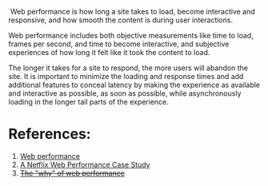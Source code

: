  Web performance is how long a site takes to load, become interactive and responsive, and how smooth the content is during user interactions.

Web performance includes both objective measurements like time to load, frames per second, and time to become interactive, and subjective experiences of how long it felt like it took the content to load.

The longer it takes for a site to respond, the more users will abandon the site. It is important to minimize the loading and response times and add additional features to conceal latency by making the experience as available and interactive as possible, as soon as possible, while asynchronously loading in the longer tail parts of the experience.

# References:

1. [Web performance](https://developer.mozilla.org/en-US/docs/Web/Performance)
2. [A Netflix Web Performance Case Study](https://medium.com/dev-channel/a-netflix-web-performance-case-study-c0bcde26a9d9)
3. ~~[The "why" of web performance](https://developer.mozilla.org/en-US/docs/Learn/Performance/why_web_performance)~~